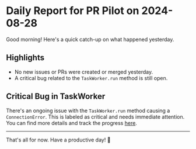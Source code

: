 # Daily Report for PR Pilot on 2024-08-28

Good morning! Here's a quick catch-up on what happened yesterday.

## Highlights
- No new issues or PRs were created or merged yesterday.
- A critical bug related to the `TaskWorker.run` method is still open.

## Critical Bug in TaskWorker
There's an ongoing issue with the `TaskWorker.run` method causing a `ConnectionError`. This is labeled as critical and needs immediate attention. You can find more details and track the progress [here](https://github.com/PR-Pilot-AI/pr-pilot/issues/225).

---

That's all for now. Have a productive day! 🚀